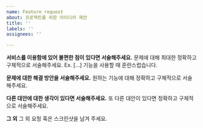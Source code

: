 ```yaml
---
name: Feature request
about: 프로젝트를 위한 아이디어 제안
title: ''
labels: ''
assignees: ''

---
```


**서비스를 이용함에 있어 불편한 점이 있다면 서술해주세요.**
문제에 대해 최대한 정확하고 구체적으로 서술해주세요. Ex. [...] 기능을 사용할 때 혼란스럽습니다.

**문제에 대한 해결 방안을 서술해주세요.**
원하는 기능에 대해 정확하고 구체적으로 서술해주세요.

**다른 대안에 대한 생각이 있다면 서술해주세요.**
또 다른 대안이 있다면 정확하고 구체적으로 서술해주세요.

**그 외**
그 외 요청 혹은 스크린샷을 남겨 주세요.

